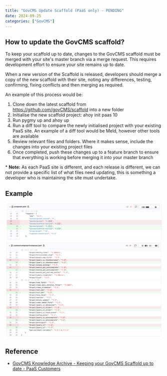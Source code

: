 ```yaml
---
title: "GovCMS Update Scaffold (PaaS only) - PENDING"
date: 2024-09-25
categories: ["GovCMS"]
---
```




## How to update the GovCMS scaffold?

To keep your scaffold up to date,  changes to the GovCMS scaffold must be merged with your site's master branch via a merge request. This requires development effort to ensure your site remains up to date.

When a new version of the Scaffold is released, developers should merge a copy of the new scaffold with their site, noting any differences, testing, confirming, fixing conflicts and then merging as required.

An example of this process would be:

1.  Clone down the latest scaffold from https://github.com/govCMS/scaffold into a new folder
2.  Initialise the new scaffold project: ahoy init <project name> paas 10
3.  Run pygmy up and ahoy up
4.  Run a diff tool to compare the newly initialised project with your existing PaaS site.  An example of a diff tool would be Meld, however other tools are available
5.  Review relevant files and folders. Where it makes sense, include the changes into your existing project files
6.  Once completed, push these changes up to a feature branch to ensure that everything is working before merging it into your master branch

\* **Note:** As each PaaS site is different, and each release is different, we can not provide a specific list of what files need updating, this is something a developer who is maintaining the site must undertake.



## Example

![2024-09-25T135628](2024-09-25T135628.png)



## Reference


- [GovCMS Knowledge Archive - Keeping your GovCMS Scaffold up to date - PaaS Customers](https://www.govcms.support/support/solutions/articles/51000177893-keeping-your-govcms-scaffold-up-to-date-paas-customers)